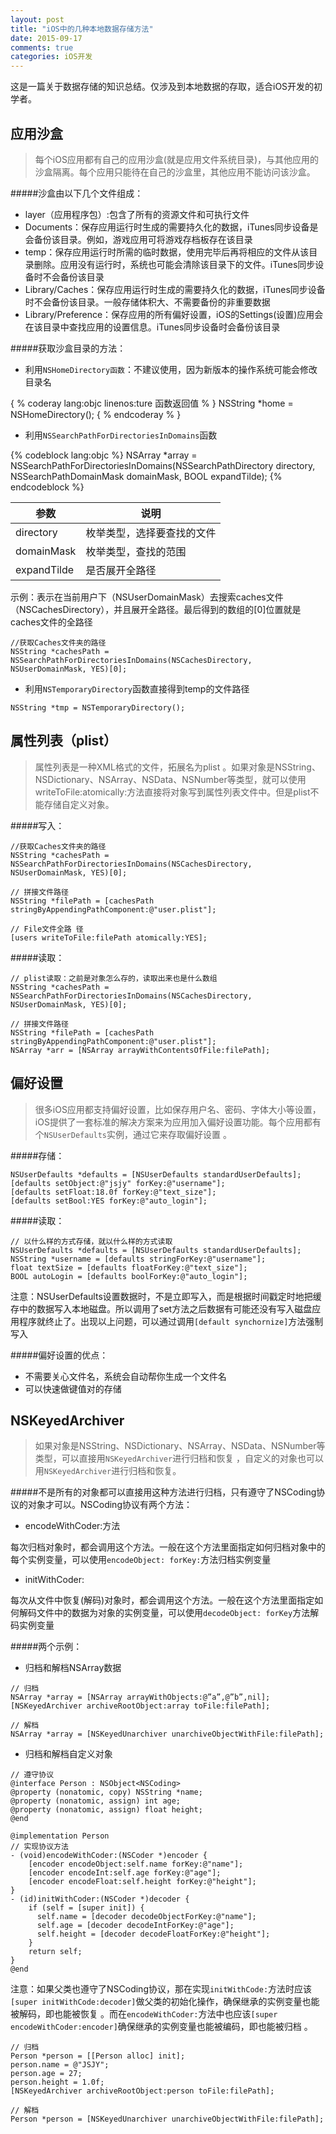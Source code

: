 ```yaml
---
layout: post
title: "iOS中的几种本地数据存储方法"
date: 2015-09-17 
comments: true
categories: iOS开发
---
```

这是一篇关于数据存储的知识总结。仅涉及到本地数据的存取，适合iOS开发的初学者。


应用沙盒
---
>每个iOS应用都有自己的应用沙盒(就是应用文件系统目录)，与其他应用的沙盒隔离。每个应用只能待在自己的沙盒里，其他应用不能访问该沙盒。

#####沙盒由以下几个文件组成：
- layer（应用程序包）:包含了所有的资源文件和可执行文件
- Documents：保存应用运行时生成的需要持久化的数据，iTunes同步设备是会备份该目录。例如，游戏应用可将游戏存档板存在该目录
- temp：保存应用运行时所需的临时数据，使用完毕后再将相应的文件从该目录删除。应用没有运行时，系统也可能会清除该目录下的文件。iTunes同步设备时不会备份该目录
- Library/Caches：保存应用运行时生成的需要持久化的数据，iTunes同步设备时不会备份该目录。一般存储体积大、不需要备份的非重要数据
- Library/Preference：保存应用的所有偏好设置，iOS的Settings(设置)应用会在该目录中查找应用的设置信息。iTunes同步设备时会备份该目录
<!--more-->
#####获取沙盒目录的方法：
- 利用`NSHomeDirectory函数`：不建议使用，因为新版本的操作系统可能会修改目录名

{ % coderay lang:objc linenos:ture 函数返回值 % }
NSString *home = NSHomeDirectory();
{ % endcoderay % }

- 利用`NSSearchPathForDirectoriesInDomains`函数

{% codeblock lang:objc %}
NSArray *array =  NSSearchPathForDirectoriesInDomains(NSSearchPathDirectory directory, NSSearchPathDomainMask domainMask, BOOL expandTilde);
{% endcodeblock %}

| 参数 | 说明 |
| -- | -- |
| directory | 枚举类型，选择要查找的文件 |
| domainMask | 枚举类型，查找的范围 |
| expandTilde | 是否展开全路径 |

示例：表示在当前用户下（NSUserDomainMask）去搜索caches文件（NSCachesDirectory），并且展开全路径。最后得到的数组的[0]位置就是caches文件的全路径
```
//获取Caches文件夹的路径
NSString *cachesPath =  NSSearchPathForDirectoriesInDomains(NSCachesDirectory, NSUserDomainMask, YES)[0];
```
- 利用`NSTemporaryDirectory`函数直接得到temp的文件路径

```
NSString *tmp = NSTemporaryDirectory();
```

属性列表（plist）
---
>属性列表是一种XML格式的文件，拓展名为plist
。如果对象是NSString、NSDictionary、NSArray、NSData、NSNumber等类型，就可以使用writeToFile:atomically:方法直接将对象写到属性列表文件中。但是plist不能存储自定义对象。

#####写入：

```
//获取Caches文件夹的路径
NSString *cachesPath =  NSSearchPathForDirectoriesInDomains(NSCachesDirectory, NSUserDomainMask, YES)[0];

// 拼接文件路径
NSString *filePath = [cachesPath stringByAppendingPathComponent:@"user.plist"];

// File文件全路 径
[users writeToFile:filePath atomically:YES];
```

#####读取：

```
// plist读取：之前是对象怎么存的，读取出来也是什么数组
NSString *cachesPath =  NSSearchPathForDirectoriesInDomains(NSCachesDirectory, NSUserDomainMask, YES)[0];

// 拼接文件路径
NSString *filePath = [cachesPath stringByAppendingPathComponent:@"user.plist"];
NSArray *arr = [NSArray arrayWithContentsOfFile:filePath];

```

偏好设置
---
>很多iOS应用都支持偏好设置，比如保存用户名、密码、字体大小等设置，iOS提供了一套标准的解决方案来为应用加入偏好设置功能。每个应用都有个`NSUserDefaults`实例，通过它来存取偏好设置
。

#####存储：

```
NSUserDefaults *defaults = [NSUserDefaults standardUserDefaults];
[defaults setObject:@"jsjy" forKey:@"username"];
[defaults setFloat:18.0f forKey:@"text_size"];
[defaults setBool:YES forKey:@"auto_login"];
```

#####读取：

```
// 以什么样的方式存储，就以什么样的方式读取
NSUserDefaults *defaults = [NSUserDefaults standardUserDefaults];
NSString *username = [defaults stringForKey:@"username"];
float textSize = [defaults floatForKey:@"text_size"];
BOOL autoLogin = [defaults boolForKey:@"auto_login"];
```

注意：NSUserDefaults设置数据时，不是立即写入，而是根据时间戳定时地把缓存中的数据写入本地磁盘。所以调用了set方法之后数据有可能还没有写入磁盘应用程序就终止了。出现以上问题，可以通过调用`[default synchornize]`方法强制写入

#####偏好设置的优点：
- 不需要关心文件名，系统会自动帮你生成一个文件名
- 可以快速做键值对的存储


NSKeyedArchiver
---
>如果对象是NSString、NSDictionary、NSArray、NSData、NSNumber等类型，可以直接用`NSKeyedArchiver`进行归档和恢复
，自定义的对象也可以用`NSKeyedArchiver`进行归档和恢复。

#####不是所有的对象都可以直接用这种方法进行归档，只有遵守了NSCoding协议的对象才可以。NSCoding协议有两个方法：

- encodeWithCoder:方法

每次归档对象时，都会调用这个方法。一般在这个方法里面指定如何归档对象中的每个实例变量，可以使用`encodeObject: forKey:`方法归档实例变量

- initWithCoder:

每次从文件中恢复(解码)对象时，都会调用这个方法。一般在这个方法里面指定如何解码文件中的数据为对象的实例变量，可以使用`decodeObject: forKey`方法解码实例变量

#####两个示例：

- 归档和解档NSArray数据

```
// 归档
NSArray *array = [NSArray arrayWithObjects:@”a”,@”b”,nil];
[NSKeyedArchiver archiveRootObject:array toFile:filePath];

// 解档
NSArray *array = [NSKeyedUnarchiver unarchiveObjectWithFile:filePath];
```

- 归档和解档自定义对象

```
// 遵守协议
@interface Person : NSObject<NSCoding>
@property (nonatomic, copy) NSString *name;
@property (nonatomic, assign) int age;
@property (nonatomic, assign) float height;
@end

@implementation Person
// 实现协议方法
- (void)encodeWithCoder:(NSCoder *)encoder {
    [encoder encodeObject:self.name forKey:@"name"];
    [encoder encodeInt:self.age forKey:@"age"];
    [encoder encodeFloat:self.height forKey:@"height"];
}
- (id)initWithCoder:(NSCoder *)decoder {
    if (self = [super init]) {
      self.name = [decoder decodeObjectForKey:@"name"];
      self.age = [decoder decodeIntForKey:@"age"];
      self.height = [decoder decodeFloatForKey:@"height"];
    }
    return self;
}
@end
```
注意：如果父类也遵守了NSCoding协议，那在实现`initWithCode:`方法时应该`[super initWithCode:decoder]`做父类的初始化操作，确保继承的实例变量也能被解码，即也能被恢复
。而在`encodeWithCoder:`方法中也应该`[super encodeWithCoder:encoder]`确保继承的实例变量也能被编码，即也能被归档
。

```
// 归档
Person *person = [[Person alloc] init];
person.name = @"JSJY";
person.age = 27;
person.height = 1.0f;
[NSKeyedArchiver archiveRootObject:person toFile:filePath];

// 解档
Person *person = [NSKeyedUnarchiver unarchiveObjectWithFile:filePath];

```
